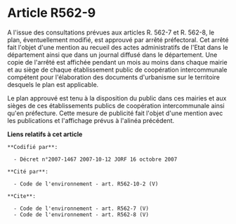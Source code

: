 # Article R562-9

A l'issue des consultations prévues aux articles R. 562-7 et R. 562-8, le plan, éventuellement modifié, est approuvé par
arrêté préfectoral. Cet arrêté fait l'objet d'une mention au recueil des actes administratifs de l'Etat dans le département
ainsi que dans un journal diffusé dans le département. Une copie de l'arrêté est affichée pendant un mois au moins dans
chaque mairie et au siège de chaque établissement public de coopération intercommunale compétent pour l'élaboration des
documents d'urbanisme sur le territoire desquels le plan est applicable. 

Le plan approuvé est tenu à la disposition du public dans ces mairies et aux sièges de ces établissements publics de
coopération intercommunale ainsi qu'en préfecture. Cette mesure de publicité fait l'objet d'une mention avec les publications
et l'affichage prévus à l'alinéa précédent.

**Liens relatifs à cet article**

	**Codifié par**:

	  - Décret n°2007-1467 2007-10-12 JORF 16 octobre 2007

	**Cité par**:

	  - Code de l'environnement - art. R562-10-2 (V)

	**Cite**:

	  - Code de l'environnement - art. R562-7 (V)
	  - Code de l'environnement - art. R562-8 (V)

